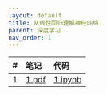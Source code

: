 ```yaml
---
layout: default
title: 从线性回归理解神经网络
parent: 深度学习
nav_order: 1
---
```


| # | 笔记 | 代码 |
|:-|:-|:-|
|1|[1.pdf](https://yz14.github.io/docs/dl/1.pdf)|[1.ipynb]()|
